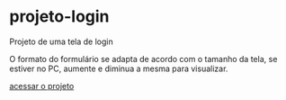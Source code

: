 # projeto-login
 Projeto de uma tela de login
 
 O formato do formulário se adapta de acordo com o tamanho da tela, se estiver no PC, aumente e diminua a mesma para visualizar.

 <a href="https://dxv111.github.io/projeto-login">acessar o projeto</a>
